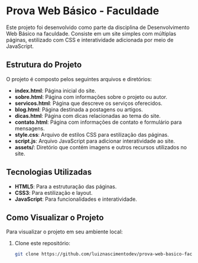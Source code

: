 # Prova Web Básico - Faculdade

Este projeto foi desenvolvido como parte da disciplina de Desenvolvimento Web Básico na faculdade. Consiste em um site simples com múltiplas páginas, estilizado com CSS e interatividade adicionada por meio de JavaScript.

## Estrutura do Projeto

O projeto é composto pelos seguintes arquivos e diretórios:

- **index.html**: Página inicial do site.
- **sobre.html**: Página com informações sobre o projeto ou autor.
- **servicos.html**: Página que descreve os serviços oferecidos.
- **blog.html**: Página destinada a postagens ou artigos.
- **dicas.html**: Página com dicas relacionadas ao tema do site.
- **contato.html**: Página com informações de contato e formulário para mensagens.
- **style.css**: Arquivo de estilos CSS para estilização das páginas.
- **script.js**: Arquivo JavaScript para adicionar interatividade ao site.
- **assets/**: Diretório que contém imagens e outros recursos utilizados no site.

## Tecnologias Utilizadas

- **HTML5**: Para a estruturação das páginas.
- **CSS3**: Para estilização e layout.
- **JavaScript**: Para funcionalidades e interatividade.

## Como Visualizar o Projeto

Para visualizar o projeto em seu ambiente local:

1. Clone este repositório:
   ```bash
   git clone https://github.com/luiznascimentodev/prova-web-basico-faculdade.git
